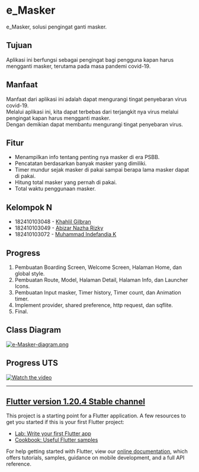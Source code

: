 # e_Masker
e_Masker, solusi pengingat ganti masker.

## Tujuan
Aplikasi ini berfungsi sebagai pengingat bagi pengguna kapan harus mengganti masker, terutama pada masa pandemi covid-19.

## Manfaat
Manfaat dari aplikasi ini adalah dapat mengurangi tingat penyebaran virus covid-19.<br>
Melalui aplikasi ini, kita dapat terbebas dari terjangkit nya virus melalui pengingat kapan harus mengganti masker. <br>
Dengan demikian dapat membantu mengurangi tingat penyebaran virus.

## Fitur
- Menampilkan info tentang penting nya masker di era PSBB.
- Pencatatan berdasarkan banyak masker yang dimiliki.
- Timer mundur sejak masker di pakai sampai berapa lama masker dapat di pakai.
- Hitung total masker yang pernah di pakai.
- Total waktu penggunaan masker.

## Kelompok N

- 182410103048  -   [Khahlil Gilbran](https://github.com/khahlil)
- 182410103049  -   [Abizar Nazha Rizky](https://github.com/AbiNazha)
- 182410103072  -   [Muhammad Indefandia K](https://github.com/Indefandia)

## Progress

1. Pembuatan Boarding Screen, Welcome Screen, Halaman Home, dan global style.
2. Pembuatan Route, Model, Halaman Detail, Halaman Info, dan Launcher Icons.
3. Pembuatan Input masker, Timer history, Timer count, dan Animation timer.
4. Implement provider, shared preference, http request, dan sqflite.
5. Final.

## Class Diagram

[![e-Masker-diagram.png](https://i.postimg.cc/Bn8zkLzB/e-Masker-diagram.png)](https://postimg.cc/v4sX6Bb4)

## Progress UTS

[![Watch the video](https://i.ytimg.com/vi_webp/F1R-t0ypAnY/maxresdefault.webp)](https://youtu.be/F1R-t0ypAnY)

- - - - - - - - - - - - - - - - - - - - - - - - - - - - - - - - - - - - - - - - - - - - - - - - - - - -

## [Flutter version 1.20.4 Stable channel](https://flutter.dev/docs/development/tools/sdk/releases)

This project is a starting point for a Flutter application.
A few resources to get you started if this is your first Flutter project:

- [Lab: Write your first Flutter app](https://flutter.dev/docs/get-started/codelab)
- [Cookbook: Useful Flutter samples](https://flutter.dev/docs/cookbook)

For help getting started with Flutter, view our
[online documentation](https://flutter.dev/docs), which offers tutorials,
samples, guidance on mobile development, and a full API reference.
